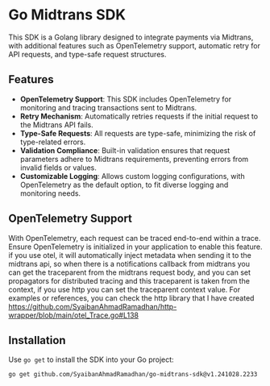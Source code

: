 # Go Midtrans SDK

This SDK is a Golang library designed to integrate payments via Midtrans, with additional features such as OpenTelemetry support, automatic retry for API requests, and type-safe request structures.

## Features

- **OpenTelemetry Support**: This SDK includes OpenTelemetry for monitoring and tracing transactions sent to Midtrans.
- **Retry Mechanism**: Automatically retries requests if the initial request to the Midtrans API fails.
- **Type-Safe Requests**: All requests are type-safe, minimizing the risk of type-related errors.
- **Validation Compliance**: Built-in validation ensures that request parameters adhere to Midtrans requirements, preventing errors from invalid fields or values.
- **Customizable Logging**: Allows custom logging configurations, with OpenTelemetry as the default option, to fit diverse logging and monitoring needs.

## OpenTelemetry Support
With OpenTelemetry, each request can be traced end-to-end within a trace. Ensure OpenTelemetry is initialized in your application to enable this feature.
if you use otel, it will automatically inject metadata when sending it to the midtrans api, so when there is a notifications callback from midtrans you can get the traceparent from the midtrans request body, and you can set propagators for distributed tracing
and this traceparent is taken from the context, if you use http you can set the traceparent context value.
For examples or references, you can check the http library that I have created https://github.com/SyaibanAhmadRamadhan/http-wrapper/blob/main/otel_Trace.go#L138

## Installation

Use `go get` to install the SDK into your Go project:

```shell
go get github.com/SyaibanAhmadRamadhan/go-midtrans-sdk@v1.241028.2233
```
